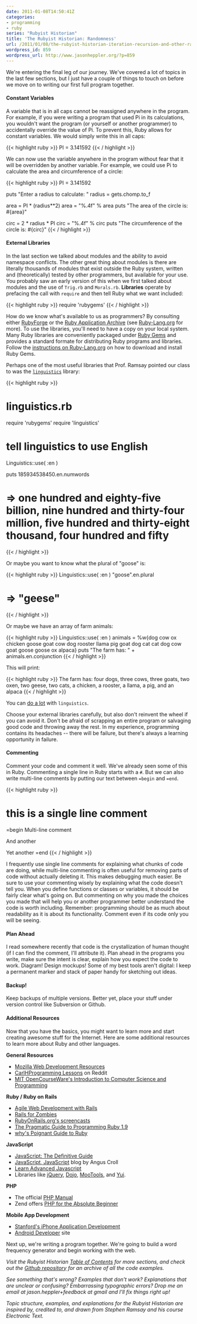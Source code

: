 ```yaml
---
date: 2011-01-08T14:50:41Z
categories:
- programming
- ruby
series: "Rubyist Historian"
title: 'The Rubyist Historian: Randomness'
url: /2011/01/08/the-rubyist-historian-iteration-recursion-and-other-randomness/
wordpress_id: 859
wordpress_url: http://www.jasonheppler.org/?p=859
---
```


We're entering the final leg of our journey.  We've covered a lot of topics in the last few sections, but I just have a couple of things to touch on before we move on to writing our first full program together.

<h4>Constant Variables</h4>

A variable that is in all caps cannot be reassigned anywhere in the program.  For example, if you were writing a program that used Pi in its calculations, you wouldn't want the program (or yourself or another programmer) to accidentally override the value of Pi.  To prevent this, Ruby allows for constant variables.  We would simply write this in all caps:

{{< highlight ruby >}}
PI = 3.141592
{{< / highlight >}}

We can now use the variable anywhere in the program without fear that it will be overridden by another variable.  For example, we could use Pi to calculate the area and circumference of a circle: 

{{< highlight ruby >}}
PI = 3.141592

puts "Enter a radius to calculate: "
radius = gets.chomp.to_f

area = PI * (radius**2)
area = "%.4f" % area
puts "The area of the circle is: #{area}"

circ = 2 * radius * PI
circ = "%.4f" % circ
puts "The circumference of the circle is: #{circ}"
{{< / highlight >}}

<h4>External Libraries</h4>

In the last section we talked about modules and the ability to avoid namespace conflicts.  The other great thing about modules is there are literally thousands of modules that exist outside the Ruby system, written and (theoretically) tested by other programmers, but available for your use.  You probably saw an early version of this when we first talked about modules and the use of <code>Trig.rb</code> and <code>Morals.rb</code>.  <strong>Libraries</strong> operate by prefacing the call with <code>require</code> and then tell Ruby what we want included:

{{< highlight ruby >}}
require 'rubygems'
{{< / highlight >}}

How do we know what's available to us as programmers?  By consulting either <a href="http://rubyforge.org/">RubyForge</a> or the <a href="http://raa.ruby-lang.org/">Ruby Application Archive</a> (see <a href="http://www.ruby-lang.org/en/libraries/">Ruby-Lang.org</a> for more). To use the libraries, you'll need to have a copy on your local system.  Many Ruby libraries are conveniently packaged under <a href="http://docs.rubygems.org/">Ruby Gems</a> and provides a standard formate for distributing Ruby programs and libraries.  Follow the <a href="http://www.ruby-lang.org/en/libraries/">instructions on Ruby-Lang.org</a> on how to download and install Ruby Gems.

Perhaps one of the most useful libraries that Prof. Ramsay pointed our class to was the <code><a href="http://deveiate.org/projects/Linguistics/">linguistics</a></code> library:

{{< highlight ruby >}}
# linguistics.rb

require 'rubygems'
require 'linguistics'

# tell linguistics to use English
Linguistics::use( :en )

puts 185934538450.en.numwords
# => one hundred and eighty-five billion, nine hundred and thirty-four million, five hundred and thirty-eight thousand, four hundred and fifty
{{< / highlight >}}

Or maybe you want to know what the plural of "goose" is:

{{< highlight ruby >}}
Linguistics::use( :en )
"goose".en.plural
# => "geese"
{{< / highlight >}}

Or maybe we have an array of farm animals:

{{< highlight ruby >}}
Linguistics::use( :en )
animals = %w{dog cow ox chicken goose goat cow dog rooster llama pig goat dog cat cat dog cow goat goose goose ox alpaca}
puts "The farm has: " + animals.en.conjunction
{{< / highlight >}}

This will print: 

{{< highlight ruby >}}
The farm has: four dogs, three cows, three goats, two oxen, two geese, two cats, a chicken, a rooster, a llama, a pig, and an alpaca
{{< / highlight >}}

You can <a href="http://deveiate.org/projects/Linguistics/wiki/English">do a lot</a> with <code>linguistics</code>.

Choose your external libraries carefully, but also don't reinvent the wheel if you can avoid it. Don't be afraid of scrapping an entire program or salvaging good code and throwing away the rest. In my experience, programming contains its headaches -- there will be failure, but there's always a learning opportunity in failure.

<h4>Commenting</h4>
Comment your code and comment it well.  We've already seen some of this in Ruby.  Commenting a single line in Ruby starts with a <code>#</code>.  But we can also write multi-line comments by putting our text between <code>=begin</code> and <code>=end</code>.  

{{< highlight ruby >}}
# this is a single line comment

=begin
Multi-line comment

And another

Yet another
=end
{{< / highlight >}}

I frequently use single line comments for explaining what chunks of code are doing, while multi-line commenting is often useful for removing parts of code without actually deleting it.  This makes debugging much easier.  Be sure to use your commenting wisely by explaining what the code doesn't tell you.  When you define functions or classes or variables, it should be fairly clear what's going on.  But commenting on why you made the choices you made that will help you or another programmer better understand the code is worth including.  Remember: programming should be as much about readability as it is about its functionality.  Comment even if its code only you will be seeing.

<h4>Plan Ahead</h4>
I read somewhere recently that code is the crystallization of human thought (if I can find the comment, I'll attribute it).  Plan ahead in the programs you write, make sure the intent is clear, explain how you expect the code to work.  Diagram! Design mockups! Some of my best tools aren't digital: I keep a permanent marker and stack of paper handy for sketching out ideas.

<h4>Backup!</h4>
Keep backups of multiple versions.  Better yet, place your stuff under version control like Subversion or Github. 

<h4>Additional Resources</h4>
Now that you have the basics, you might want to learn more and start creating awesome stuff for the Internet.  Here are some additional resources to learn more about Ruby and other languages.

<strong>General Resources</strong>
<ul>
<li><a href="https://developer.mozilla.org/en/Web_Development">Mozilla Web Development Resources</a></li>
<li><a href="http://www.reddit.com/r/carlhprogramming">CarlHProgramming Lessons</a> on Reddit</li>
<li><a href="http://ocw.mit.edu/courses/electrical-engineering-and-computer-science/6-00-introduction-to-computer-science-and-programming-fall-2008/">MIT OpenCourseWare's Introduction to Computer Science and Programming</a></li>
</ul>

<strong>Ruby / Ruby on Rails</strong>
<ul>
<li><a href="http://pragprog.com/titles/rails3/agile-web-development-with-rails">Agile Web Development with Rails</a></li>
<li><a href="http://railsforzombies.org/">Rails for Zombies</a></li>
<li><a href="http://rubyonrails.org/screencasts">RubyOnRails.org's screencasts</a></li>
<li><a href="http://www.amazon.com/Programming-Ruby-1-9-Pragmatic-Programmers/dp/1934356085/ref=sr_1_1?ie=UTF8&qid=1296332983&sr=8-1">The Pragmatic Guide to Programming Ruby 1.9</a></li>
<li><a href="http://mislav.uniqpath.com/poignant-guide/book/">why's Poignant Guide to Ruby</a></li>
</ul>

<strong>JavaScript</strong>
<ul>
<li><a href="http://www.amazon.com/gp/product/0596101996?ie=UTF8&tag=gmgamzn-20&linkCode=as2&camp=1789&creative=390957&creativeASIN=0596101996">JavaScript: The Definitive Guide</a></li>
<li><a href="http://javascriptweblog.wordpress.com/">JavaScript, JavaScript</a> blog by Angus Croll</li>
<li><a href="http://ejohn.org/apps/learn/">Learn Advanced Javascript</a></li>
<li>Libraries like <a href="http://jquery.com/">jQuery</a>, <a href="http://dojotoolkit.org/">Dojo</a>, <a href="http://mootools.net/">MooTools</a>, and <a href="http://developer.yahoo.com/yui/">Yui</a>.</li>
</ul>

<strong>PHP</strong>
<ul>
<li>The official <a href="http://us.php.net/manual/en/index.php">PHP Manual </a></li>
<li>Zend offers <a href="http://devzone.zend.com/article/627">PHP for the Absolute Beginner</a></li>
</ul>

<strong>Mobile App Development</strong>
<ul>
<li><a href="http://itunes.apple.com/WebObjects/MZStore.woa/wa/viewPodcast?id=384233225">Stanford's iPhone Application Development</a></li>
<li><a href="http://developer.android.com/index.html">Android Developer</a> site</li>
</ul> 

Next up, we're writing a program together.  We're going to build a word frequency generator and begin working with the web.

<em>Visit the Rubyist Historian <a href="http://www.jasonheppler.org/the-rubyist-historian-the-series.html">Table of Contents</a> for more sections, and check out the <a href="https://github.com/hepplerj/rubyist-historian">Github repository</a> for an archive of all the code examples.</em>

<em>See something that's wrong?  Examples that don't work?  Explanations that are unclear or confusing?  Embarrassing typographic errors?  Drop me an email at jason.heppler+feedback at gmail and I'll fix things right up!</em>

<em>Topic structure, examples, and explanations for the Rubyist Historian are inspired by, credited to, and drawn from Stephen Ramsay and his course Electronic Text.</em>
